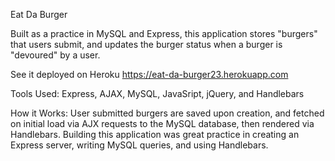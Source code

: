 Eat Da Burger

Built as a practice in MySQL and Express, this application stores "burgers" that users submit, and updates the burger status when a burger is "devoured" by a user.

See it deployed on Heroku
https://eat-da-burger23.herokuapp.com

Tools Used:
Express, AJAX, MySQL, JavaSript, jQuery, and Handlebars

How it Works:
User submitted burgers are saved upon creation, and fetched on initial load via AJX requests to the MySQL database, then rendered via Handlebars. Building this application was great practice in creating an Express server, writing MySQL queries, and using Handlebars.
